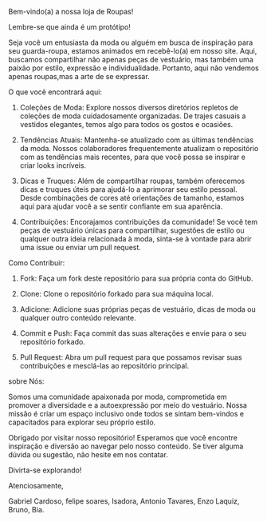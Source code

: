 Bem-vindo(a) a nossa loja de Roupas! 

Lembre-se que ainda é um protótipo!

Seja você um entusiasta da moda ou alguém em busca de inspiração para seu guarda-roupa, estamos animados em recebê-lo(a) em nosso site. Aqui, buscamos compartilhar não apenas peças de vestuário, mas também uma paixão por estilo, expressão e individualidade. Portanto, aqui não vendemos apenas roupas,mas  a arte de se expressar.

O que você encontrará aqui:

1. Coleções de Moda: Explore nossos diversos diretórios repletos de coleções de moda cuidadosamente organizadas. De trajes casuais a vestidos elegantes, temos algo para todos os gostos e ocasiões.

2. Tendências Atuais: Mantenha-se atualizado com as últimas tendências da moda. Nossos colaboradores frequentemente atualizam o repositório com as tendências mais recentes, para que você possa se inspirar e criar looks incríveis.

3. Dicas e Truques: Além de compartilhar roupas, também oferecemos dicas e truques úteis para ajudá-lo a aprimorar seu estilo pessoal. Desde combinações de cores até orientações de tamanho, estamos aqui para ajudar você a se sentir confiante em sua aparência.

4. Contribuições: Encorajamos contribuições da comunidade! Se você tem peças de vestuário únicas para compartilhar, sugestões de estilo ou qualquer outra ideia relacionada à moda, sinta-se à vontade para abrir uma issue ou enviar um pull request.

Como Contribuir:

1. Fork: Faça um fork deste repositório para sua própria conta do GitHub.

2. Clone: Clone o repositório forkado para sua máquina local.

3. Adicione: Adicione suas próprias peças de vestuário, dicas de moda ou qualquer outro conteúdo relevante.

4. Commit e Push: Faça commit das suas alterações e envie para o seu repositório forkado.

5. Pull Request: Abra um pull request para que possamos revisar suas contribuições e mesclá-las ao repositório principal.

sobre Nós:

Somos uma comunidade apaixonada por moda, comprometida em promover a diversidade e a autoexpressão por meio do vestuário. Nossa missão é criar um espaço inclusivo onde todos se sintam bem-vindos e capacitados para explorar seu próprio estilo.

Obrigado por visitar nosso repositório! Esperamos que você encontre inspiração e diversão ao navegar pelo nosso conteúdo. Se tiver alguma dúvida ou sugestão, não hesite em nos contatar.

Divirta-se explorando!

Atenciosamente,

Gabriel Cardoso, felipe soares, Isadora,
Antonio Tavares, Enzo Laquiz, Bruno, Bia.


